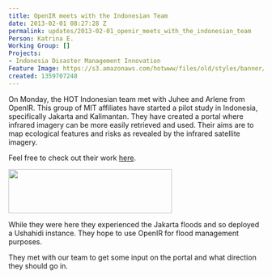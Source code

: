```yaml
---
title: OpenIR meets with the Indonesian Team
date: 2013-02-01 08:27:28 Z
permalink: updates/2013-02-01_openir_meets_with_the_indonesian_team
Person: Katrina E.
Working Group: []
Projects:
- Indonesia Disaster Management Innovation
Feature Image: https://s3.amazonaws.com/hotwww/files/old/styles/banner/public/Selection_349.png
created: 1359707248
---
```


<p>On Monday, the HOT Indonesian team met with Juhee and Arlene from OpenIR. This group of MIT affiliates have started a pilot study in Indonesia, specifically Jakarta and Kalimantan. They have created a portal where infrared imagery can be more easily retrieved and used. Their aims are to map ecological features and risks as revealed by the infrared satellite imagery.</p><p>Feel free to check out their work <a href="http://openir.media.mit.edu/">here</a>.</p><p><img class="image-large" src="https://s3.amazonaws.com/hotwww/files/old/styles/large/public/Selection_349_0.png?itok=7a3P6kwJ" alt="" style="width:323px;height:87px"></p><p>While they were here they experienced the Jakarta floods and so deployed a Ushahidi instance. They hope to use OpenIR for flood management purposes.</p><p>They met with our team to get some input on the portal and what direction they should go in.</p>
